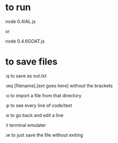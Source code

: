 # to run

node 0.4IAL.js

or 

node 0.4.6GOAT.js

# to save files

:q to save as out.txt


:wq [filename].[ext goes here] without the brackets

:o to import a file from that directory

:p to see every line of code/text

:e to go back and edit a line

:t terminal emulater

:w to just save the file without exiting
